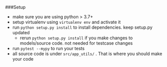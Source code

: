 
###Setup
- make sure you are using python > 3.7+
- setup virtualenv using `virtualenv env` and activate it
- run `python setup.py install` to install dependencies. keep setup.py updated
  - rerun `python setup.py install` if you make changes to models/source code. not needed for testcase changes
- run `pytest --mypy` to run your tests
- all source code is under `src/app_utils/` . That is where you should make your code
